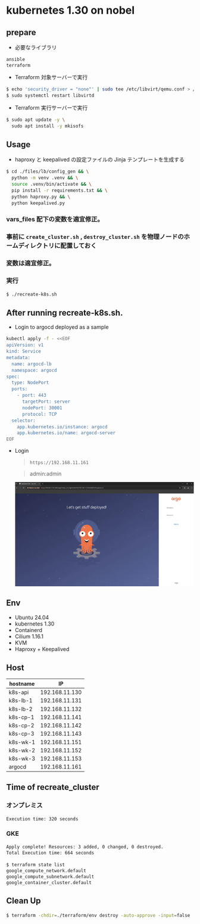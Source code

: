 # kubernetes 1.30 on nobel

## prepare

- 必要なライブラリ

```
ansible
terraform
```

- Terraform 対象サーバーで実行

```bash
$ echo 'security_driver = "none"' | sudo tee /etc/libvirt/qemu.conf > /dev/null
$ sudo systemctl restart libvirtd
```

- Terraform 実行サーバーで実行

```bash
$ sudo apt update -y \
  sudo apt install -y mkisofs
```

## Usage

- haproxy と keepalived の設定ファイルの Jinja テンプレートを生成する

```bash
$ cd ./files/lb/config_gen && \
  python -m venv .venv && \
  source .venv/bin/activate && \
  pip install -r requirements.txt && \
  python haproxy.py && \
  python keepalived.py
```

### vars_files 配下の変数を適宜修正。

### 事前に `create_cluster.sh` , `destroy_cluster.sh` を物理ノードのホームディレクトリに配置しておく

### 変数は適宜修正。

### 実行

```bash
$ ./recreate-k8s.sh
```

## After running recreate-k8s.sh.

- Login to argocd deployed as a sample

```bash
kubectl apply -f - <<EOF
apiVersion: v1
kind: Service
metadata:
  name: argocd-lb
  namespace: argocd
spec:
  type: NodePort
  ports:
    - port: 443
      targetPort: server
      nodePort: 30001
      protocol: TCP
  selector:
    app.kubernetes.io/instance: argocd
    app.kubernetes.io/name: argocd-server
EOF
```

- Login

  > `https://192.168.11.161`

  > admin:admin

  ![Image](login_argocd.png)

## Env

- Ubuntu 24.04
- kubernetes 1.30
- Containerd
- Cilium 1.16.1
- KVM
- Haproxy + Keepalived

## Host

| hostname | IP             |
| -------- | -------------- |
| k8s-api  | 192.168.11.130 |
| k8s-lb-1 | 192.168.11.131 |
| k8s-lb-2 | 192.168.11.132 |
| k8s-cp-1 | 192.168.11.141 |
| k8s-cp-2 | 192.168.11.142 |
| k8s-cp-3 | 192.168.11.143 |
| k8s-wk-1 | 192.168.11.151 |
| k8s-wk-2 | 192.168.11.152 |
| k8s-wk-3 | 192.168.11.153 |
| argocd   | 192.168.11.161 |

## Time of recreate_cluster

### オンプレミス

```
Execution time: 320 seconds
```

### GKE

```
Apply complete! Resources: 3 added, 0 changed, 0 destroyed.
Total Execution time: 664 seconds

$ terraform state list
google_compute_network.default
google_compute_subnetwork.default
google_container_cluster.default
```

## Clean Up

```bash
$ terraform -chdir=./terraform/env destroy -auto-approve -input=false
```

